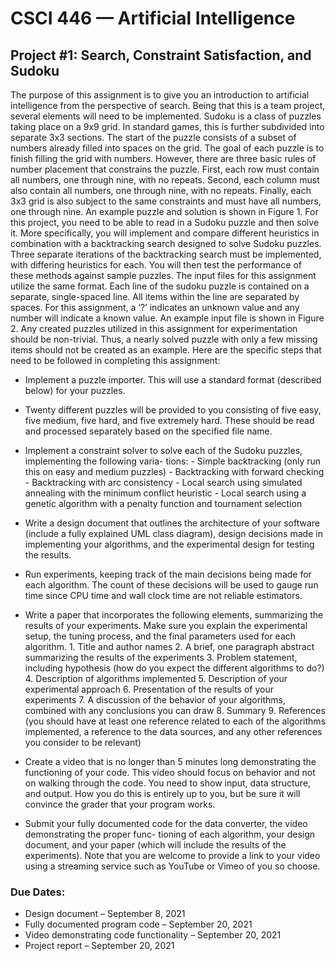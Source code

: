 
# CSCI 446 — Artificial Intelligence

## Project #1: Search, Constraint Satisfaction, and Sudoku

The purpose of this assignment is to give you an introduction to artificial intelligence from the perspective
of search. Being that this is a team project, several elements will need to be implemented.
Sudoku is a class of puzzles taking place on a 9x9 grid. In standard games, this is further subdivided
into separate 3x3 sections. The start of the puzzle consists of a subset of numbers already filled into spaces
on the grid. The goal of each puzzle is to finish filling the grid with numbers. However, there are three
basic rules of number placement that constrains the puzzle. First, each row must contain all numbers, one
through nine, with no repeats. Second, each column must also contain all numbers, one through nine, with
no repeats. Finally, each 3x3 grid is also subject to the same constraints and must have all numbers, one
through nine. An example puzzle and solution is shown in Figure 1.
For this project, you need to be able to read in a Sudoku puzzle and then solve it. More specifically, you
will implement and compare different heuristics in combination with a backtracking search designed to solve
Sudoku puzzles. Three separate iterations of the backtracking search must be implemented, with differing
heuristics for each. You will then test the performance of these methods against sample puzzles.
The input files for this assignment utilize the same format. Each line of the sudoku puzzle is contained
on a separate, single-spaced line. All items within the line are separated by spaces. For this assignment, a
‘?’ indicates an unknown value and any number will indicate a known value. An example input file is shown
in Figure 2. Any created puzzles utilized in this assignment for experimentation should be non-trivial. Thus,
a nearly solved puzzle with only a few missing items should not be created as an example.
Here are the specific steps that need to be followed in completing this assignment:

- Implement a puzzle importer. This will use a standard format (described below) for your puzzles.
- Twenty different puzzles will be provided to you consisting of five easy, five medium, five hard, and
    five extremely hard. These should be read and processed separately based on the specified file name.
- Implement a constraint solver to solve each of the Sudoku puzzles, implementing the following varia-
    tions:
       - Simple backtracking (only run this on easy and medium puzzles)
       - Backtracking with forward checking
       - Backtracking with arc consistency
       - Local search using simulated annealing with the minimum conflict heuristic
       - Local search using a genetic algorithm with a penalty function and tournament selection
- Write a design document that outlines the architecture of your software (include a fully explained UML
    class diagram), design decisions made in implementing your algorithms, and the experimental design
    for testing the results.

- Run experiments, keeping track of the main decisions being made for each algorithm. The count of
    these decisions will be used to gauge run time since CPU time and wall clock time are not reliable
    estimators.
- Write a paper that incorporates the following elements, summarizing the results of your experiments.
    Make sure you explain the experimental setup, the tuning process, and the final parameters used for
    each algorithm.
       1. Title and author names
       2. A brief, one paragraph abstract summarizing the results of the experiments
       3. Problem statement, including hypothesis (how do you expect the different algorithms to do?)
       4. Description of algorithms implemented
       5. Description of your experimental approach
       6. Presentation of the results of your experiments
       7. A discussion of the behavior of your algorithms, combined with any conclusions you can draw
       8. Summary
       9. References (you should have at least one reference related to each of the algorithms implemented,
          a reference to the data sources, and any other references you consider to be relevant)
- Create a video that is no longer than 5 minutes long demonstrating the functioning of your code. This
    video should focus on behavior and not on walking through the code. You need to show input, data
    structure, and output. How you do this is entirely up to you, but be sure it will convince the grader
    that your program works.
- Submit your fully documented code for the data converter, the video demonstrating the proper func-
    tioning of each algorithm, your design document, and your paper (which will include the results of the
    experiments). Note that you are welcome to provide a link to your video using a streaming service
    such as YouTube or Vimeo of you so choose.

### Due Dates:

- Design document – September 8, 2021
- Fully documented program code – September 20, 2021
- Video demonstrating code functionality – September 20, 2021
- Project report – September 20, 2021


